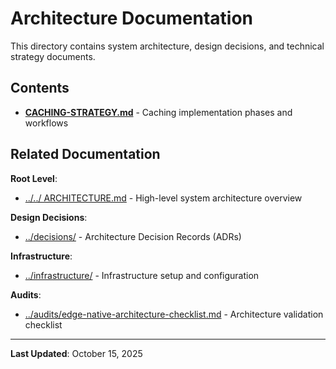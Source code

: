 # Architecture Documentation

This directory contains system architecture, design decisions, and technical strategy documents.

## Contents

- **[CACHING-STRATEGY.md](CACHING-STRATEGY.md)** - Caching implementation phases and workflows

## Related Documentation

**Root Level**:
- [../../ ARCHITECTURE.md](../../ARCHITECTURE.md) - High-level system architecture overview

**Design Decisions**:
- [../decisions/](../decisions/) - Architecture Decision Records (ADRs)

**Infrastructure**:
- [../infrastructure/](../infrastructure/) - Infrastructure setup and configuration

**Audits**:
- [../audits/edge-native-architecture-checklist.md](../audits/edge-native-architecture-checklist.md) - Architecture validation checklist

---

**Last Updated**: October 15, 2025
